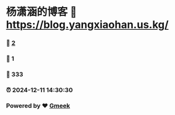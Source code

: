 # 杨潇涵的博客 :link: https://blog.yangxiaohan.us.kg/ 
### :page_facing_up: [2](https://blog.yangxiaohan.us.kg//tag.html) 
### :speech_balloon: 1 
### :hibiscus: 333 
### :alarm_clock: 2024-12-11 14:30:30 
### Powered by :heart: [Gmeek](https://github.com/Meekdai/Gmeek)
